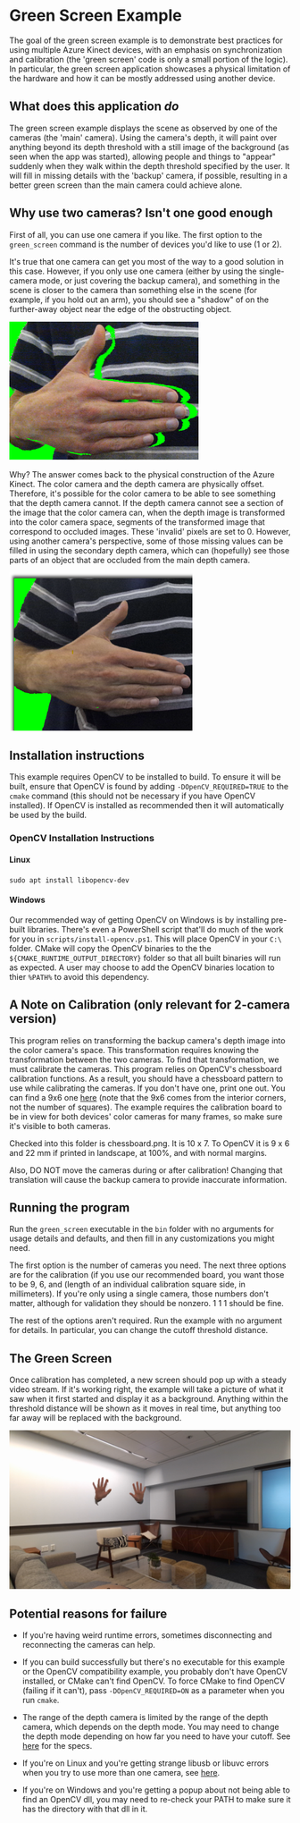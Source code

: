 # Green Screen Example

The goal of the green screen example is to demonstrate best practices for using multiple Azure Kinect devices, with an emphasis on synchronization and calibration (the 'green screen' code is only a small portion of the logic). In particular, the green screen application showcases a physical limitation of the hardware and how it can be mostly addressed using another device.

## What does this application *do*

The green screen example displays the scene as observed by one of the cameras (the 'main' camera). Using the camera's depth, it will paint over anything beyond its depth threshold with a still image of the background (as seen when the app was started), allowing people and things to "appear" suddenly when they walk within the depth threshold specified by the
user. It will fill in missing details with the 'backup' camera, if possible, resulting in a better green screen than the main camera could achieve alone.

## Why use two cameras? Isn't one good enough

First of all, you can use one camera if you like. The first option to the `green_screen` command is the number of devices you'd like to use (1 or 2).

It's true that one camera can get you most of the way to a good solution in this case. However, if you only use one camera (either by using the single-camera mode, or just covering the backup camera), and something in the scene is closer to the camera than something else in the scene (for example, if you hold out an arm), you should see a "shadow" of on the further-away object near the edge of the obstructing object.

   ![Shadow](./shadow.png)

Why? The answer comes back to the physical construction of the Azure Kinect. The color camera and the depth camera are physically offset. Therefore, it's possible for the color camera to be able to see something that the depth camera cannot. If the depth camera cannot see a section of the image that the color camera can, when the depth image is transformed into the color camera space, segments of the transformed image that correspond to occluded images. These 'invalid' pixels are set to 0. However, using another camera's perspective, some of those missing values can be filled in using the secondary depth camera, which can (hopefully) see those parts of an object that are occluded from the main depth camera.

 ![Shadow](./noshadow.png)

## Installation instructions

This example requires OpenCV to be installed to build. To ensure it will be built, ensure that OpenCV is found by adding
`-DOpenCV_REQUIRED=TRUE` to the `cmake` command (this should not be necessary if you have OpenCV installed). If OpenCV 
is installed as recommended then it will automatically be used by the build.

### OpenCV Installation Instructions

#### Linux

`sudo apt install libopencv-dev`

#### Windows

Our recommended way of getting OpenCV on Windows is by installing pre-built libraries. There's even a PowerShell script that'll do much of the work for you in `scripts/install-opencv.ps1`. This will place OpenCV in your `C:\` folder. CMake will copy the OpenCV binaries to the the `${CMAKE_RUNTIME_OUTPUT_DIRECTORY}` folder so that all built binaries will run as expected. A user may choose to add the OpenCV binaries location to thier `%PATH%` to avoid this dependency.

## A Note on Calibration (only relevant for 2-camera version)

This program relies on transforming the backup camera's depth image into the color camera's space. This transformation requires knowing the transformation between the two cameras. To find that transformation, we must calibrate the cameras.
This program relies on OpenCV's chessboard calibration functions. As a result, you should have a chessboard pattern to use while calibrating the cameras. If you don't have one, print one out. You can find a 9x6 one
[here](https://docs.opencv.org/2.4/_downloads/pattern.png) (note that the 9x6 comes from the interior corners, not the number of squares). The example requires the calibration board to be in view for both devices' color cameras for many frames, so make sure it's visible to both cameras.

Checked into this folder is chessboard.png. It is 10 x 7. To OpenCV it is 9 x 6 and 22 mm if printed in landscape, at 100%, and with normal margins.

Also, DO NOT move the cameras during or after calibration! Changing that translation will cause the backup camera to provide inaccurate information.

## Running the program

Run the `green_screen` executable in the `bin` folder with no arguments for usage details and defaults, and then fill in any customizations you might need.

The first option is the number of cameras you need. The next three options are for the calibration (if you use our recommended board, you want those to be 9, 6, and (length of an individual calibration square side, in millimeters). If you're only using a single camera, those numbers don't matter, although for validation they should be nonzero. 1 1 1 should be fine.

The rest of the options aren't required. Run the example with no argument for details. In particular, you can change the cutoff threshold distance.

## The Green Screen

Once calibration has completed, a new screen should pop up with a steady video stream. If it's working right, the example will take a picture of what it saw when it first started and display it as a background. Anything within the threshold distance will be shown as it moves in real time, but anything too far away will be replaced with the background.

 ![Shadow](./hands.png)

## Potential reasons for failure

- If you're having weird runtime errors, sometimes disconnecting and reconnecting the cameras can help.

- If you can build successfully but there's no executable for this example or the OpenCV compatibility example, you
  probably don't have OpenCV installed, or CMake can't find OpenCV. To force CMake to find OpenCV (failing if it can't),
  pass `-DOpenCV_REQUIRED=ON` as a parameter when you run `cmake`.

- The range of the depth camera is limited by the range of the depth camera, which depends on the depth mode. You may
  need to change the depth mode depending on how far you need to have your cutoff. See
  [here](https://docs.microsoft.com/en-us/azure/Kinect-dk/hardware-specification) for the specs.

- If you're on Linux and you're getting strange libusb or libuvc errors when you try to use more than one camera, see
  [here](https://github.com/microsoft/Azure-Kinect-Sensor-SDK/issues/485).

- If you're on Windows and you're getting a popup about not being able to find an OpenCV dll, you may need to re-check your PATH to make sure it has the directory with that dll in it.
